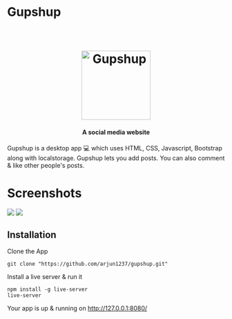 # Gupshup

<h1 align="center">
  <br>
  <img src="https://github.com/arjun1237/gupshup/blob/master/images/app_name.png" alt="Gupshup" width="160">
</h1>

<h4 align="center">A social media website </h4>

Gupshup is a desktop app :computer: which uses HTML, CSS, Javascript, Bootstrap along with localstorage.
Gupshup lets you add posts. You can also comment & like other people's posts.

# Screenshots

<img src="https://github.com/arjun1237/gupshup/blob/master/images/uses_feed.png">
<img src="https://github.com/arjun1237/gupshup/blob/master/images/post_page.png">

## Installation
Clone the App
```
git clone "https://github.com/arjun1237/gupshup.git"
```

Install a live server & run it
```
npm install -g live-server
live-server
```

Your app is up & running on http://127.0.0.1:8080/

